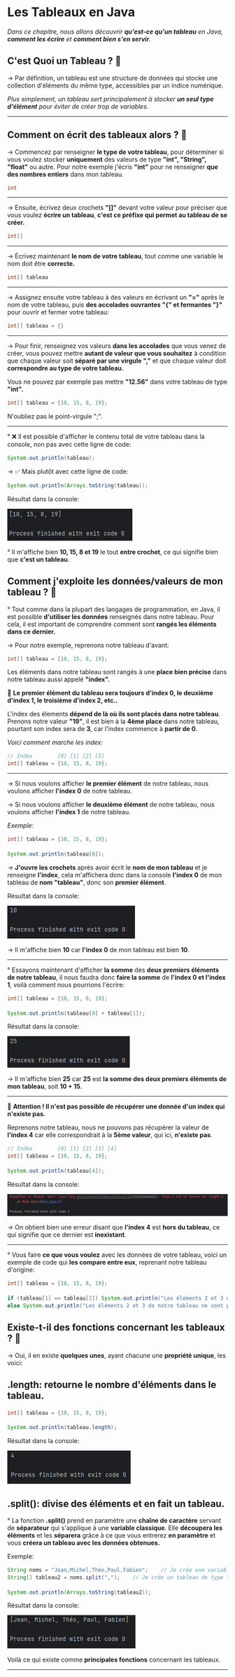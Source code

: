**Les Tableaux en Java**
=============

_Dans ce chapitre, nous allons découvrir **qu'est-ce qu'un tableau** en Java, **comment les écrire** et **comment bien s'en servir**._

**C'est Quoi un Tableau ? 🤔**
-------------

-> Par définition, un tableau est une structure de données qui stocke une collection d'éléments du même type, accessibles par un indice numérique.

_Plus simplement, un tableau sert principalement à stocker **un seul type d'élément** pour éviter de créer trop de variables._

-------------

**Comment on écrit des tableaux alors ? 🤔**
-------------

-> Commencez par renseigner **le type de votre tableau**, pour déterminer si vous voulez stocker **uniquement** des valeurs de type **"int", "String", "float"** ou autre. Pour notre exemple j'écris **"int"** pour ne renseigner **que des nombres entiers** dans mon tableau.

``` java
int
```

-------------

-> Ensuite, écrivez deux crochets **"[]"** devant votre valeur pour préciser que vous voulez **écrire un tableau**, **c'est ce préfixe qui permet au tableau de se créer.**

``` java
int[]
```

-------------

-> Écrivez maintenant **le nom de votre tableau**, tout comme une variable le nom doit être **correcte.**

``` java
int[] tableau
```


-------------

-> Assignez ensuite votre tableau à des valeurs en écrivant un **"="** après le nom de votre tableau, puis **des accolades ouvrantes "{" et fermantes "}"** pour ouvrir et fermer votre tableau:

``` java
int[] tableau = {}
```

-------------

-> Pour finir, renseignez vos valeurs **dans les accolades** que vous venez de créer, vous pouvez mettre **autant de valeur que vous souhaitez** à condition que chaque valeur soit **séparé par une virgule ","** et que chaque valeur doit **correspondre au type de votre tableau.**

Vous ne pouvez par exemple pas mettre **"12.56"** dans votre tableau de type **"int".**

``` java
int[] tableau = {10, 15, 8, 19};
```

N'oubliez pas le point-virgule ";".

-------------

° ❌ Il est possible d'afficher le contenu total de votre tableau dans la console, non pas avec cette ligne de code:

``` java
System.out.println(tableau);
```

-> ✅ Mais plutôt avec cette ligne de code:

``` java
System.out.println(Arrays.toString(tableau));

```

Résultat dans la console:

![Résultat de l'exécution](images/java_tableaux_1.png)

° Il m'affiche bien **10, 15, 8 et 19** le tout **entre crochet**, ce qui signifie bien que **c'est un tableau**.


**Comment j'exploite les données/valeurs de mon tableau ? 🤔**
-------------

° Tout comme dans la plupart des langages de programmation, en Java, il est possible **d'utiliser les données** renseignés dans notre tableau. Pour cela, il est important de comprendre comment sont **rangés les éléments dans ce dernier.**

-> Pour notre exemple, reprenons notre tableau d'avant:

``` java
int[] tableau = {10, 15, 8, 19};
```

Les éléments dans notre tableau sont rangés à une **place bien précise** dans notre tableau aussi appelé **"index".**

🔴 **Le premier élément du tableau sera toujours d'index 0, le deuxième d'index 1, le troisième d'index 2, etc..**

L'index des élements **dépend de là où ils sont placés dans notre tableau**. Prenons notre valeur **"19"**, il est bien à la **4ème place** dans notre tableau, pourtant son index sera de **3**, car l'index commence à **partir de 0**.

_Voici comment marche les index:_

``` java
// Index        [0] [1] [2] [3]
int[] tableau = {10, 15, 8, 19};
```
-------------

-> Si nous voulons afficher **le premier élément** de notre tableau, nous voulons afficher **l'index 0** de notre tableau. 

-> Si nous voulons afficher **le deuxième élément** de notre tableau, nous voulons afficher **l'index 1** de notre tableau.

_Exemple:_

``` java
int[] tableau = {10, 15, 8, 19};

System.out.println(tableau[0]);
```

-> **J'ouvre les crochets** après avoir écrit le **nom de mon tableau** et je renseigne **l'index**, cela m'affichera donc dans la console **l'index 0** de mon tableau de **nom "tableau"**, donc son **premier élément**.

Résultat dans la console:

![Résultat de l'exécution](images/java_tableaux_2.png)

-> Il m'affiche bien **10** car **l'index 0** de mon tableau est bien **10**.

-------------

° Essayons maintenant d'afficher **la somme** des **deux premiers éléments de notre tableau**, il nous faudra donc **faire la somme** de **l'index 0 et l'index 1**, voilà comment nous pourrions l'écrire:


``` java
int[] tableau = {10, 15, 8, 19};

System.out.println(tableau[0] + tableau[1]);
```

Résultat dans la console:

![Résultat de l'exécution](images/java_tableaux_3.png)

-> Il m'affiche bien **25** car **25** est **la somme des deux premiers éléments de mon tableau**, soit **10 + 15**.

-------------

🔴 **Attention ! Il n'est pas possible de récupérer une donnée d'un index qui n'existe pas.**

Reprenons notre tableau, nous ne pouvons pas récupérer la valeur de **l'index 4** car elle correspondrait à la **5ème valeur**, qui ici, **n'existe pas**.

``` java
// Index        [0] [1] [2] [3] [4]
int[] tableau = {10, 15, 8, 19};

System.out.println(tableau[4]);
```

Résultat dans la console:

![Résultat de l'exécution](images/java_tableaux_4.png)

-> On obtient bien une erreur disant que **l'index 4** est **hors du tableau**, ce qui signifie que ce dernier est **inexistant**.

-------------

° Vous faire **ce que vous voulez** avec les données de votre tableau, voici un exemple de code qui **les compare entre eux**, reprenant notre tableau d'origine:

``` java
int[] tableau = {10, 15, 8, 19};

if (tableau[1] == tableau[2]) System.out.println("Les éléments 2 et 3 de notre tableau sont égaux !");    // Je vérifie avec une condition sur l'index 1 et 2 du tableau ont une valeur identique (je compare donc 15 et 8).
else System.out.println("Les éléments 2 et 3 de notre tableau ne sont pas égaux !");
```


**Existe-t-il des fonctions concernant les tableaux ? 🤔**
-------------

-> Oui, il en existe **quelques unes**, ayant chacune une **propriété unique**, les voici:

.length: retourne le nombre d'éléments dans le tableau.
-------

``` java
int[] tableau = {10, 15, 8, 19};

System.out.println(tableau.length);
```

Résultat dans la console:

![Résultat de l'exécution](images/java_tableaux_5.png)


.split(): divise des éléments et en fait un tableau.
-------

° La fonction **.split()** prend en paramètre une **chaîne de caractère** servant de **séparateur** qui s'applique à une **variable classique**. Elle **découpera les éléments** et les **séparera** grâce à ce que vous entrerez **en paramètre** et vous **créera un tableau avec les données obtenues.**

Exemple:

``` java
String noms = "Jean,Michel,Théo,Paul,Fabien";    // Je crée une variable et non un tableau ayant une seule chaîne de caractère, contenant une liste de prénom séparés par une virgule.
String[] tableau2 = noms.split(",");    // Je crée un tableau de type "String" qui prend la valeur de la variable "noms" (notre liste de prénom) et qui va séparer les éléments à partir de la virgule, comme j'entre une                                            // virgule en entrée.

System.out.println(Arrays.toString(tableau2));
```

Résultat dans la console:

![Résultat de l'exécution](images/java_tableaux_6.png)


Voilà ce qui existe comme **principales fonctions** concernant les tableaux.

-------


